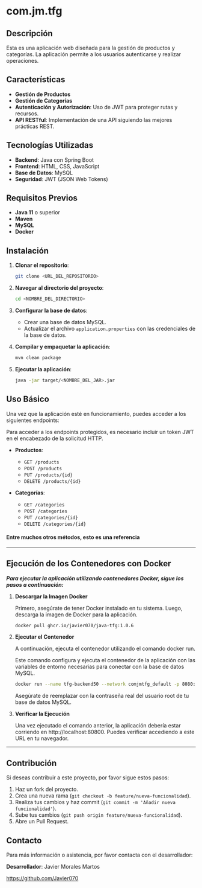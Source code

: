 # com.jm.tfg


## Descripción

Esta es una aplicación web diseñada para la gestión de productos y categorías. La aplicación permite a los usuarios autenticarse y realizar operaciones.

## Características

- **Gestión de Productos**
- **Gestión de Categorías**
- **Autenticación y Autorización**: Uso de JWT para proteger rutas y recursos.
- **API RESTful**: Implementación de una API siguiendo las mejores prácticas REST.

## Tecnologías Utilizadas

- **Backend**: Java con Spring Boot
- **Frontend**: HTML, CSS, JavaScript
- **Base de Datos**: MySQL
- **Seguridad**: JWT (JSON Web Tokens)

## Requisitos Previos

- **Java 11** o superior
- **Maven**
- **MySQL**
- **Docker**


## Instalación

1. **Clonar el repositorio**:
   ```bash
   git clone <URL_DEL_REPOSITORIO>
   ```

2. **Navegar al directorio del proyecto**:
   ```bash
   cd <NOMBRE_DEL_DIRECTORIO>
   ```

3. **Configurar la base de datos**:
    - Crear una base de datos MySQL.
    - Actualizar el archivo `application.properties` con las credenciales de la base de datos.

4. **Compilar y empaquetar la aplicación**:
   ```bash
   mvn clean package
   ```

5. **Ejecutar la aplicación**:
   ```bash
   java -jar target/<NOMBRE_DEL_JAR>.jar
   ```

## Uso Básico

Una vez que la aplicación esté en funcionamiento, puedes acceder a los siguientes endpoints:

Para acceder a los endpoints protegidos, es necesario incluir un token JWT en el encabezado de la solicitud HTTP.

- **Productos**:
    - `GET /products`
    - `POST /products`
    - `PUT /products/{id}`
    - `DELETE /products/{id}`

- **Categorías**:
    - `GET /categories`
    - `POST /categories`
    - `PUT /categories/{id}`
    - `DELETE /categories/{id}`
#### Entre muchos otros métodos, esto es una referencia

---
## Ejecución de los Contenedores con Docker

***Para ejecutar la aplicación utilizando contenedores Docker, sigue los pasos a continuación:***

1. **Descargar la Imagen Docker**

   Primero, asegúrate de tener Docker instalado en tu sistema. Luego, descarga la imagen de Docker para la aplicación.

   ```bash
   docker pull ghcr.io/javier070/java-tfg:1.0.6
   ```
2. **Ejecutar el Contenedor**

    A continuación, ejecuta el contenedor utilizando el comando docker run. 

    Este comando configura y ejecuta el contenedor de la aplicación
    con las variables de entorno necesarias para conectar con la base de datos MySQL.

    ```bash
    docker run --name tfg-backend50 --network comjmtfg_default -p 8080:8080 -e SPRING_DATASOURCE_URL=jdbc:mysql://mysql-tfg:3306/tfg -e SPRING_DATASOURCE_USERNAME=root -e SPRING_DATASOURCE_PASSWORD=<PASSWORD> ghcr.io/javier070/java-tfg:1.0.6
   ```
    Asegúrate de reemplazar <PASSWORD> con la contraseña real del usuario root de tu base de datos MySQL.



3. **Verificar la Ejecución**

   Una vez ejecutado el comando anterior, la aplicación debería estar corriendo en http://localhost:80800.     Puedes verificar accediendo a este URL en tu navegador.
    


----

## Contribución

Si deseas contribuir a este proyecto, por favor sigue estos pasos:

1. Haz un fork del proyecto.
2. Crea una nueva rama (`git checkout -b feature/nueva-funcionalidad`).
3. Realiza tus cambios y haz commit (`git commit -m 'Añadir nueva funcionalidad'`).
4. Sube tus cambios (`git push origin feature/nueva-funcionalidad`).
5. Abre un Pull Request.


## Contacto
Para más información o asistencia, por favor contacta con el desarrollador:

**Desarrollador**: Javier Morales Martos

https://github.com/Javier070
